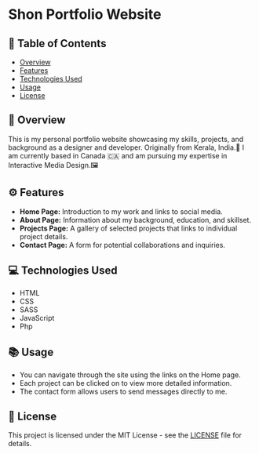 # Shon Portfolio Website

## 📑 Table of Contents

- [Overview](#-overview)
- [Features](#️-features)
- [Technologies Used](#-technologies-used)
- [Usage](#-usage)
- [License](#-license)

## 📖 Overview

This is my personal portfolio website showcasing my skills, projects, and background as a designer and developer. Originally from Kerala, India.🌴 I am currently based in Canada 🇨🇦 and am pursuing my expertise in Interactive Media Design.🖼️

## ⚙️ Features

- **Home Page:** Introduction to my work and links to social media.
- **About Page:** Information about my background, education, and skillset.
- **Projects Page:** A gallery of selected projects that links to individual project details.
- **Contact Page:** A form for potential collaborations and inquiries.

## 💻 Technologies Used

- HTML
- CSS
- SASS
- JavaScript
- Php

## 📚 Usage

- You can navigate through the site using the links on the Home page.
- Each project can be clicked on to view more detailed information.
- The contact form allows users to send messages directly to me.

## 📝 License

This project is licensed under the MIT License - see the [LICENSE](LICENSE) file for details.

